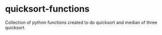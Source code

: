 # quicksort-functions

Collection of python functions created to do quicksort and median of three quicksort.
